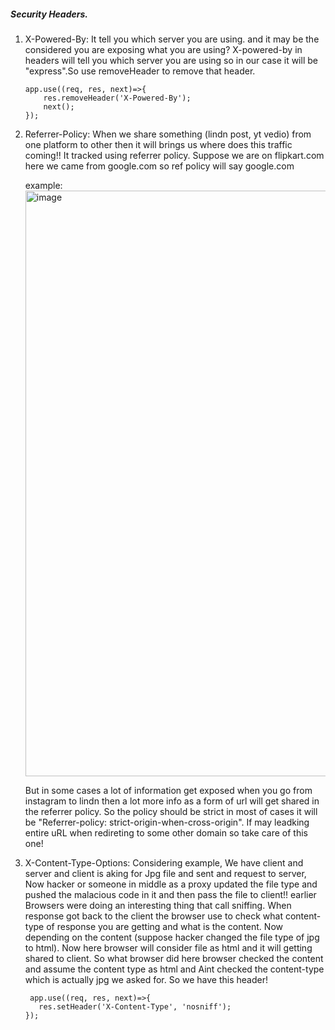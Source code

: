 ##### Security Headers.

1. X-Powered-By:
   It tell you which server you are using. and it may be the considered you are exposing what you are using? X-powered-by in headers will tell you which server you are using so in our case
   it will be "express".So use removeHeader to remove that header.

   ```
   app.use((req, res, next)=>{
       res.removeHeader('X-Powered-By');
       next();
   });
   ```

2. Referrer-Policy:
   When we share something (lindn post, yt vedio) from one platform to other then it will brings us where does this traffic coming!! It tracked using referrer policy.
   Suppose we are on flipkart.com
   here we came from google.com so ref policy will say google.com

   example:
   <img width="937" alt="image" src="https://github.com/user-attachments/assets/8bb16480-d34b-4846-b796-4b303e7d0707" />

   But in some cases a lot of information get exposed when you go from instagram to lindn then a lot more info as a form of url will get shared in the referrer policy. So the policy should be strict
   in most of cases it will be "Referrer-policy: strict-origin-when-cross-origin". If may leadking entire uRL when redireting to some other domain so take care of this one!

3. X-Content-Type-Options:
   Considering example, We have client and server and client is aking for Jpg file and sent and request to server, Now hacker or someone in middle as a proxy updated the file type and pushed the malacious code in it and then pass the file to client!!
   earlier Browsers were doing an interesting thing that call sniffing. When response got back to the client the browser use to check what content-type of response you are getting and what is the content. Now depending on the content (suppose hacker changed the file type of jpg to html). 
   Now here browser will consider file as html and it will getting shared to client. So what browser did here browser checked the content and assume the content type as html and Aint checked the content-type which is actually jpg we asked for. So we have this header!


   ```
    app.use((req, res, next)=>{
      res.setHeader('X-Content-Type', 'nosniff');
   });
   
   ```
